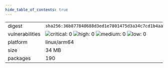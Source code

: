 ```yaml
---
hide_table_of_contents: true
---
```


<table>
<tr><td>digest</td><td><code>sha256:36b877840688d3ed1e7801475d3a34c7cd1b4aa7e665da4a696c01b5e666327e</code></td><tr><tr><td>vulnerabilities</td><td><img alt="critical: 0" src="https://img.shields.io/badge/critical-0-lightgrey"/> <img alt="high: 0" src="https://img.shields.io/badge/high-0-lightgrey"/> <img alt="medium: 0" src="https://img.shields.io/badge/medium-0-lightgrey"/> <img alt="low: 0" src="https://img.shields.io/badge/low-0-lightgrey"/> <!-- unspecified: 0 --></td></tr>
<tr><td>platform</td><td>linux/arm64</td></tr>
<tr><td>size</td><td>34 MB</td></tr>
<tr><td>packages</td><td>190</td></tr>
</table>
</details></table>
</details>

<table></table>

